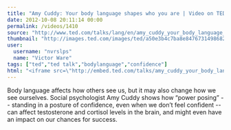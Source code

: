 ```yaml
---
title: "Amy Cuddy: Your body language shapes who you are | Video on TED.com"
date: 2012-10-08 20:11:14 00:00
permalink: /videos/1410
source: "http://www.ted.com/talks/lang/en/amy_cuddy_your_body_language_shapes_who_you_are.html"
thumbnail: "http://images.ted.com/images/ted/a50e3b4c7ba8e8476731498682c169ac07ccae5b_389x292.jpg"
user:
  username: "nvrslps"
  name: "Victor Ware"
tags: ["ted","ted talk","bodylanguage","confidence"]
html: "<iframe src=\"http://embed.ted.com/talks/amy_cuddy_your_body_language_shapes_who_you_are.html\" width=\"560\" height=\"315\" frameborder=\"0\" scrolling=\"no\" webkitAllowFullScreen mozallowfullscreen allowFullScreen></iframe>"
---
```


Body language affects how others see us, but it may also change how we see ourselves. Social psychologist Amy Cuddy shows how “power posing” -- standing in a posture of confidence, even when we don’t feel confident -- can affect testosterone and cortisol levels in the brain, and might even have an impact on our chances for success.